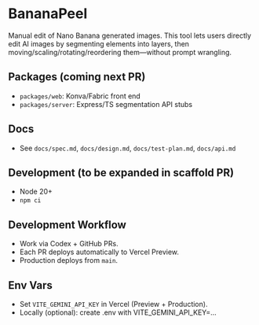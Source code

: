 # BananaPeel

Manual edit of Nano Banana generated images. This tool lets users directly edit AI images by segmenting elements into layers, then moving/scaling/rotating/reordering them—without prompt wrangling.

## Packages (coming next PR)
- `packages/web`: Konva/Fabric front end
- `packages/server`: Express/TS segmentation API stubs

## Docs
- See `docs/spec.md`, `docs/design.md`, `docs/test-plan.md`, `docs/api.md`

## Development (to be expanded in scaffold PR)
- Node 20+
- `npm ci`

## Development Workflow
- Work via Codex + GitHub PRs.
- Each PR deploys automatically to Vercel Preview.
- Production deploys from `main`.

## Env Vars
- Set `VITE_GEMINI_API_KEY` in Vercel (Preview + Production).
- Locally (optional): create .env with VITE_GEMINI_API_KEY=...
